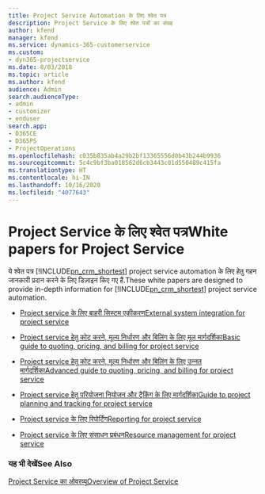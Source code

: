 ```yaml
---
title: Project Service Automation के लिए श्वेत पत्र
description: Project Service के लिए श्वेत पत्रों का संग्रह
author: kfend
manager: kfend
ms.service: dynamics-365-customerservice
ms.custom:
- dyn365-projectservice
ms.date: 8/03/2018
ms.topic: article
ms.author: kfend
audience: Admin
search.audienceType:
- admin
- customizer
- enduser
search.app:
- D365CE
- D365PS
- ProjectOperations
ms.openlocfilehash: c035b835ab4a29b2bf13365556d0b43b244b9936
ms.sourcegitcommit: 5c4c9bf3ba018562d6cb3443c01d550489c415fa
ms.translationtype: HT
ms.contentlocale: hi-IN
ms.lasthandoff: 10/16/2020
ms.locfileid: "4077643"
---
```

# <a name="white-papers-for-project-service"></a><span data-ttu-id="5c707-103">Project Service के लिए श्वेत पत्र</span><span class="sxs-lookup"><span data-stu-id="5c707-103">White papers for Project Service</span></span>

<span data-ttu-id="5c707-104">ये श्वेत पत्र [!INCLUDE[pn_crm_shortest](../includes/pn-crm-shortest.md)] project service automation के लिए हेतु गहन जानकारी प्रदान करने के लिए डिज़ाइन किए गए हैं.</span><span class="sxs-lookup"><span data-stu-id="5c707-104">These white papers are designed to provide in-depth information for [!INCLUDE[pn_crm_shortest](../includes/pn-crm-shortest.md)] project service automation.</span></span>

-   [<span data-ttu-id="5c707-105">Project service के लिए बाहरी सिस्टम एकीकरण</span><span class="sxs-lookup"><span data-stu-id="5c707-105">External system integration for project service</span></span>](https://go.microsoft.com/fwlink/?LinkId=825445)

-   [<span data-ttu-id="5c707-106">Project service हेतु कोट करने, मूल्य निर्धारण और बिलिंग के लिए मूल मार्गदर्शिका</span><span class="sxs-lookup"><span data-stu-id="5c707-106">Basic guide to quoting, pricing, and billing for project service</span></span>](https://go.microsoft.com/fwlink/?LinkId=825241)

-   [<span data-ttu-id="5c707-107">Project service हेतु कोट करने, मूल्य निर्धारण और बिलिंग के लिए उन्‍नत मार्गदर्शिका</span><span class="sxs-lookup"><span data-stu-id="5c707-107">Advanced guide to quoting, pricing, and billing for project service</span></span>](https://go.microsoft.com/fwlink/?LinkId=825242)

-   [<span data-ttu-id="5c707-108">Project service हेतु परियोजना नियोजन और ट्रैकिंग के लिए मार्गदर्शिका</span><span class="sxs-lookup"><span data-stu-id="5c707-108">Guide to project planning and tracking for project service</span></span>](https://go.microsoft.com/fwlink/?LinkId=825243)

-   [<span data-ttu-id="5c707-109">Project service के लिए रिपोर्टिंग</span><span class="sxs-lookup"><span data-stu-id="5c707-109">Reporting for project service</span></span>](https://go.microsoft.com/fwlink/?LinkId=825446)

-   [<span data-ttu-id="5c707-110">Project service के लिए संसाधन प्रबंधन</span><span class="sxs-lookup"><span data-stu-id="5c707-110">Resource management for project service</span></span>](https://go.microsoft.com/fwlink/?LinkId=825244)

### <a name="see-also"></a><span data-ttu-id="5c707-111">यह भी देखें</span><span class="sxs-lookup"><span data-stu-id="5c707-111">See Also</span></span>
 [<span data-ttu-id="5c707-112">Project Service का ओवरव्यू</span><span class="sxs-lookup"><span data-stu-id="5c707-112">Overview of Project Service</span></span>](../psa/overview.md)
